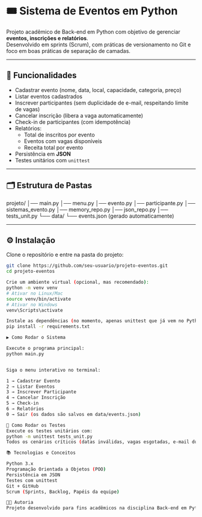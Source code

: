 # 🎟️ Sistema de Eventos em Python

Projeto acadêmico de Back-end em Python com objetivo de gerenciar **eventos, inscrições e relatórios**.  
Desenvolvido em sprints (Scrum), com práticas de versionamento no Git e foco em boas práticas de separação de camadas.

---

## 📌 Funcionalidades
- Cadastrar evento (nome, data, local, capacidade, categoria, preço)
- Listar eventos cadastrados
- Inscrever participantes (sem duplicidade de e-mail, respeitando limite de vagas)
- Cancelar inscrição (libera a vaga automaticamente)
- Check-in de participantes (com idempotência)
- Relatórios:
  - Total de inscritos por evento
  - Eventos com vagas disponíveis
  - Receita total por evento
- Persistência em **JSON**
- Testes unitários com `unittest`

---

## 🗂 Estrutura de Pastas
projeto/
│── main.py
│── menu.py
│── evento.py
│── participante.py
│── sistemas_evento.py
│── memory_repo.py
│── json_repo.py
│── tests_unit.py
└── data/
└── events.json (gerado automaticamente)


---

## ⚙️ Instalação
Clone o repositório e entre na pasta do projeto:

```bash
git clone https://github.com/seu-usuario/projeto-eventos.git
cd projeto-eventos

Crie um ambiente virtual (opcional, mas recomendado):
python -m venv venv
# Ativar no Linux/Mac
source venv/bin/activate
# Ativar no Windows
venv\Scripts\activate

Instale as dependências (no momento, apenas unittest que já vem no Python):
pip install -r requirements.txt

▶️ Como Rodar o Sistema

Execute o programa principal:
python main.py


Siga o menu interativo no terminal:

1 → Cadastrar Evento
2 → Listar Eventos
3 → Inscrever Participante
4 → Cancelar Inscrição
5 → Check-in
6 → Relatórios
0 → Sair (os dados são salvos em data/events.json)

🧪 Como Rodar os Testes
Execute os testes unitários com:
python -m unittest tests_unit.py
Todos os cenários críticos (datas inválidas, vagas esgotadas, e-mail duplicado, etc.) serão validados.

📚 Tecnologias e Conceitos

Python 3.x
Programação Orientada a Objetos (POO)
Persistência em JSON
Testes com unittest
Git + GitHub
Scrum (Sprints, Backlog, Papéis da equipe)

👩‍💻 Autoria
Projeto desenvolvido para fins acadêmicos na disciplina Back-end em Python do programa Bolsa do Futuro oferecido pela Softex com financiamento do Ministério da Educação. 
